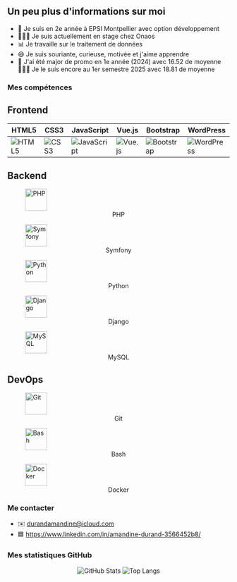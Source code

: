 ## Un peu plus d'informations sur moi

- 🏫 Je suis en 2e année à EPSI Montpellier avec option développement
- 👩🏼‍💻 Je suis actuellement en stage chez Onaos
- 📊 Je travaille sur le traitement de données
- 😄 Je suis souriante, curieuse, motivée et j'aime apprendre
- 🥇 J'ai été major de promo en 1e année (2024) avec 16.52 de moyenne 👩🏼‍🎓 Je le suis encore au 1er semestre 2025 avec 18.81 de moyenne

### Mes compétences

## Frontend  
| HTML5 | CSS3 | JavaScript | Vue.js | Bootstrap | WordPress |
|---|---|---|---|---|---|
| ![HTML5](https://cdn.jsdelivr.net/gh/devicons/devicon/icons/html5/html5-original.svg) | ![CSS3](https://cdn.jsdelivr.net/gh/devicons/devicon/icons/css3/css3-original.svg) | ![JavaScript](https://cdn.jsdelivr.net/gh/devicons/devicon/icons/javascript/javascript-original.svg) | ![Vue.js](https://cdn.jsdelivr.net/gh/devicons/devicon/icons/vuejs/vuejs-original.svg) | ![Bootstrap](https://cdn.jsdelivr.net/gh/devicons/devicon/icons/bootstrap/bootstrap-original.svg) | ![WordPress](https://cdn.jsdelivr.net/gh/devicons/devicon/icons/wordpress/wordpress-plain.svg) |


## Backend  
<p align="left">
  <figure>
    <img src="https://cdn.jsdelivr.net/gh/devicons/devicon/icons/php/php-original.svg" alt="PHP" width="50" height="50"/>
    <figcaption align="center">PHP</figcaption>
  </figure>
  <figure>
    <img src="https://cdn.jsdelivr.net/gh/devicons/devicon/icons/symfony/symfony-original.svg" alt="Symfony" width="50" height="50"/>
    <figcaption align="center">Symfony</figcaption>
  </figure>
  <figure>
    <img src="https://cdn.jsdelivr.net/gh/devicons/devicon/icons/python/python-original.svg" alt="Python" width="50" height="50"/>
    <figcaption align="center">Python</figcaption>
  </figure>
  <figure>
    <img src="https://cdn.jsdelivr.net/gh/devicons/devicon/icons/django/django-plain.svg" alt="Django" width="50" height="50"/>
    <figcaption align="center">Django</figcaption>
  </figure>
  <figure>
    <img src="https://cdn.jsdelivr.net/gh/devicons/devicon/icons/mysql/mysql-original.svg" alt="MySQL" width="50" height="50"/>
    <figcaption align="center">MySQL</figcaption>
  </figure>
</p>

## DevOps  
<p align="left">
  <figure>
    <img src="https://cdn.jsdelivr.net/gh/devicons/devicon/icons/git/git-original.svg" alt="Git" width="50" height="50"/>
    <figcaption align="center">Git</figcaption>
  </figure>
  <figure>
    <img src="https://cdn.jsdelivr.net/gh/devicons/devicon/icons/bash/bash-original.svg" alt="Bash" width="50" height="50"/>
    <figcaption align="center">Bash</figcaption>
  </figure>
  <figure>
    <img src="https://cdn.jsdelivr.net/gh/devicons/devicon/icons/docker/docker-original.svg" alt="Docker" width="50" height="50"/>
    <figcaption align="center">Docker</figcaption>
  </figure>
</p>

### Me contacter

- ✉️ durandamandine@icloud.com
- 🟦 https://www.linkedin.com/in/amandine-durand-3566452b8/

### Mes statistiques GitHub

<p align="center">
  <img src="https://github-readme-stats.vercel.app/api?username=AmandineDurand&show_icons=true&theme=default" alt="GitHub Stats" />
  <img src="https://github-readme-stats.vercel.app/api/top-langs/?username=AmandineDurand&layout=compact&theme=default" alt="Top Langs" />
</p>
